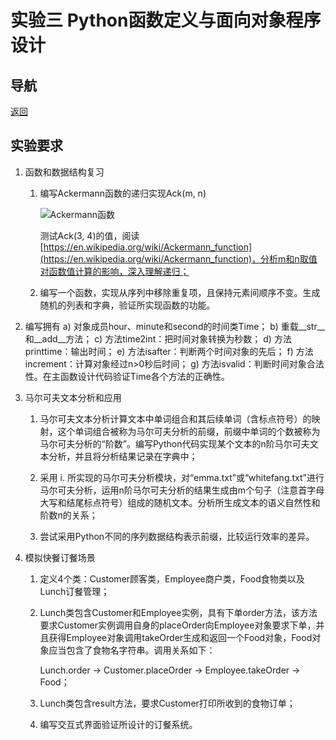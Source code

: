# 实验三 Python函数定义与面向对象程序设计

## 导航

[返回](https://github.com/ZKLlab/python-computing-experiments)

## 实验要求

1. 函数和数据结构复习
   1. 编写Ackermann函数的递归实现Ack(m, n)

      ![Ackermann函数](https://render.githubusercontent.com/render/math?math=A%5Cleft%28m%2Cn%5Cright%29%3D%5Cleft%5C%7B%5Cbegin%7Barray%7D%7Bll%7Dn%2B1%26%5Crm%7Bif%7D%5C%3Bm%3D0%5C%5CA%5Cleft%28m-1%2C1%5Cright%29%26%5Crm%7Bif%7D%5C%3Bm%5Cgt0%5C%3B%5Crm%7Band%7D%5C%3Bn%3D0%5C%5CA%5Cleft%28m-1%2CA%5Cleft%28m%2Cn-1%5Cright%29%5Cright%29%26%5Crm%7Bif%7D%5C%3Bm%5Cgt0%5C%3B%5Crm%7Band%7D%5C%3Bn%5Cgt0.%5Cend%7Barray%7D%5Cright.)

      测试Ack(3, 4)的值，阅读[https://en.wikipedia.org/wiki/Ackermann_function](https://en.wikipedia.org/wiki/Ackermann_function)，分析m和n取值对函数值计算的影响，深入理解递归；

   2. 编写一个函数，实现从序列中移除重复项，且保持元素间顺序不变。生成随机的列表和字典，验证所实现函数的功能。

2. 编写拥有 a) 对象成员hour、minute和second的时间类Time； b) 重载\_\_str\_\_和\_\_add\_\_方法； c) 方法time2int：把时间对象转换为秒数； d) 方法printtime：输出时间； e) 方法isafter：判断两个时间对象的先后； f) 方法increment：计算对象经过n>0秒后时间； g) 方法isvalid：判断时间对象合法性。在主函数设计代码验证Time各个方法的正确性。

3. 马尔可夫文本分析和应用

   1. 马尔可夫文本分析计算文本中单词组合和其后续单词（含标点符号）的映射，这个单词组合被称为马尔可夫分析的前缀，前缀中单词的个数被称为马尔可夫分析的“阶数”。编写Python代码实现某个文本的n阶马尔可夫文本分析，并且将分析结果记录在字典中；

   2. 采用 i. 所实现的马尔可夫分析模块，对“emma.txt”或“whitefang.txt”进行马尔可夫分析，运用n阶马尔可夫分析的结果生成由m个句子（注意首字母大写和结尾标点符号）组成的随机文本。分析所生成文本的语义自然性和阶数n的关系；

   3. 尝试采用Python不同的序列数据结构表示前缀，比较运行效率的差异。

4. 模拟快餐订餐场景

   1. 定义4个类：Customer顾客类，Employee商户类，Food食物类以及Lunch订餐管理；

   2. Lunch类包含Customer和Employee实例，具有下单order方法，该方法要求Customer实例调用自身的placeOrder向Employee对象要求下单，并且获得Employee对象调用takeOrder生成和返回一个Food对象，Food对象应当包含了食物名字符串。调用关系如下：

      Lunch.order → Customer.placeOrder → Employee.takeOrder → Food；

   3. Lunch类包含result方法，要求Customer打印所收到的食物订单；

   4. 编写交互式界面验证所设计的订餐系统。

